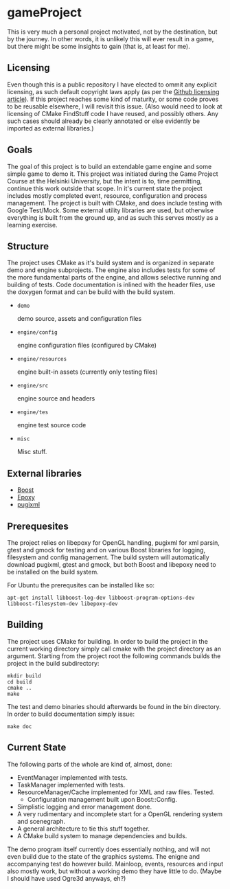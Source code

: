 gameProject
===========

This is very much a personal project motivated, not by the destination, but by
the journey. In other words, it is unlikely this will ever result in a game, but
there might be some insights to gain (that is, at least for me).

Licensing
---------

Even though this is a public repository I have elected to ommit any explicit
licensing, as such default copyright laws apply (as per the [Github licensing
article](https://help.github.com/articles/open-source-licensing/)). If this
project reaches some kind of maturity, or some code proves to be reusable
elsewhere, I will revisit this issue. (Also would need to look at licensing of
CMake FindStuff code I have reused, and possibly others. Any such cases should
already be clearly annotated or else evidently be imported as external
libraries.)

Goals
-----

The goal of this project is to build an extendable game engine and some simple
game to demo it. This project was initiated during the Game Project Course at
the Helsinki University, but the intent is to, time permitting, continue this
work outside that scope. In it's current state the project includes mostly
completed event, resource, configuration and process management. The project is
built with CMake, and does include testing with Google Test/Mock. Some external
utility libraries are used, but otherwise everything is built from the ground
up, and as such this serves mostly as a learning exercise.


Structure
---------

The project uses CMake as it's build system and is organized in separate demo
and engine subprojects. The engine also includes tests for some of the more
fundamental parts of the engine, and allows selective running and building of
tests. Code documentation is inlined with the header files, use the doxygen
format and can be build with the build system.

- `demo`

   demo source, assets and configuration files  

- `engine/config`

   engine configuration files (configured by CMake)  

- `engine/resources`

   engine built-in assets (currently only testing files)  

- `engine/src`

   engine source and headers  

- `engine/tes`

   engine test source code  

- `misc`

   Misc stuff.  

External libraries
------------------

- [Boost](http://www.boost.org)
- [Epoxy](https://github.com/anholt/libepoxy)
- [pugixml](http://pugixml.org)


Prerequesites
-------------


The project relies on libepoxy for OpenGL handling, pugixml for xml parsin,
gtest and gmock for testing and on various Boost libraries for logging,
filesystem and config management. The build system will automatically download
pugixml, gtest and gmock, but both Boost and libepoxy need to be installed on
the build system.

For Ubuntu the prerequsites can be installed like so:

````shell
apt-get install libboost-log-dev libboost-program-options-dev libboost-filesystem-dev libepoxy-dev
````


Building
--------

The project uses CMake for building. In order to build the project in the
current working directory simply call cmake with the project directory as an
argument. Starting from the project root the following commands builds the
project in the build subdirectory:

````shell
mkdir build
cd build
cmake ..
make
````

The test and demo binaries should afterwards be found in the bin directory. In
order to build documentation simply issue:

````shell
make doc
````

Current State
-------------

The following parts of the whole are kind of, almost, done:

- EventManager implemented with tests.
- TaskManager implemented with tests.
- ResourceManager/Cache implemented for XML and raw files. Tested.
  - Configuration management built upon Boost::Config.
- Simplistic logging and error management done.
- A very rudimentary and incomplete start for a OpenGL rendering system and scenegraph.
- A general architecture to tie this stuff together.
- A CMake build system to manage dependencies and builds.

The demo program itself currently does essentially nothing, and will not even
build due to the state of the graphics systems. The enigne and accompanying
test do however build. Mainloop, events, resources and input also mostly work,
but without a working demo they have little to do. (Maybe I should have used
Ogre3d anyways, eh?)
